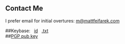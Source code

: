 Contact Me
----------

I prefer email for initial overtures: <a href="mailto:m@mattfeifarek.com" title="email me">m@mattfeifarek.com</a>

##Keybase: &nbsp; <a href="https://keybase.io/mattfeifarek" title="Keybase page...">id</a> &nbsp; <a href="keybase.txt" title="Keybase text proof">.txt</a><br>
##<a href="https://keybase.io/mattfeifarek/key.asc" title="PGP public key">PGP pub key</a>